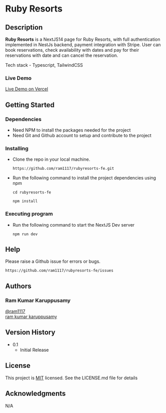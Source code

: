 # Ruby Resorts

## Description

**Ruby Resorts** is a NextJS14 page for Ruby Resorts, with full authentication implemented in NestJs backend, payment integration with Stripe. User can book reservations, check availability with dates and pay for their reservations with date and can cancel the reservation.

Tech stack - Typescript, TailwindCSS

### Live Demo

[Live Demo on Vercel](https://rubyresorts-fe.vercel.app/)

## Getting Started

### Dependencies

- Need NPM to install the packages needed for the project
- Need Git and Github account to setup and contribute to the project

### Installing

- Clone the repo in your local machine.

  ```
  https://github.com/ram1117/rubyresorts-fe.git
  ```

- Run the following command to install the project dependencies using npm
  ```
  cd rubyresorts-fe
  ```
  ```
  npm install
  ```

### Executing program

- Run the following command to start the NextJS Dev server

  ```
  npm run dev
  ```

## Help

Please raise a Github issue for errors or bugs.

```
https://github.com/ram1117/rubyresorts-fe/issues
```

## Authors

### Ram Kumar Karuppusamy

[@ram1117](https://github.com/ram1117) <br />
[ram kumar karuppusamy](https://www.linkedin.com/in/ram-kumar-karuppusamy/)

## Version History

- 0.1
  - Initial Release

## License

This project is [MIT](./LICENSE) licensed. See the LICENSE.md file for details

## Acknowledgments

N/A
